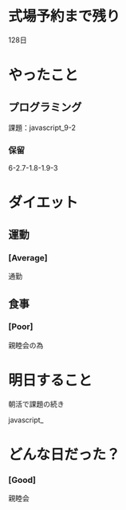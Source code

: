 # 式場予約まで残り

128日

# やったこと

## プログラミング

課題：javascript_9-2

### 保留
6-2.7-1.8-1.9-3

# ダイエット

## 運動 

### [Average]

通勤

## 食事

### [Poor]

親睦会の為

# 明日すること

朝活で課題の続き

javascript_

# どんな日だった？

### [Good]

親睦会
